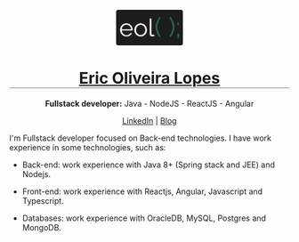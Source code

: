 <p align="center" dir="auto">
    <img src="https://raw.githubusercontent.com/EricEOL/ericeol.dev/main/src/assets/meu-logo-function-BG.png" width="120" style="max-width: 100%;" />
</p>

<h1 align="center" dir="auto" style="border-bottom: 1px solid gray">
    <a href="https://github.com/EricEOL" rel="nofollow">Eric Oliveira Lopes</a>
</h1>

<p align="center" dir="auto"><strong>Fullstack developer:</strong> Java - NodeJS - ReactJS - Angular</p>

<p align="center" dir="auto">
  <a href="https://www.linkedin.com/in/eric-oliveira-lopes/" rel="nofollow" target="_blank">LinkedIn</a> | 
  <a href="https://lopesnotes.vercel.app/" rel="nofollow" target="_blank">Blog</a>  <!--| 
 <a href="https://docs.google.com/document/d/1MdZUpcESTFfAC_8lz7TIQ6UI61I5WUIOer6PHClxiQ8/edit?usp=sharing" rel="nofollow" target="_blank">Curriculum</a>-->
</p>

<p dir="auto">
I'm Fullstack developer focused on Back-end technologies. I have work experience in some technologies, such as:
</p>

<ul dir="auto">
<li>
<p dir="auto">Back-end: work experience with Java 8+ (Spring stack and JEE) and Nodejs.</p>
</li>
<li>
<p dir="auto">Front-end: work experience with Reactjs, Angular, Javascript and Typescript.</p>
</li>
<li>
<p dir="auto">Databases: work experience with OracleDB, MySQL, Postgres and MongoDB.</p>
</li>
</ul>
